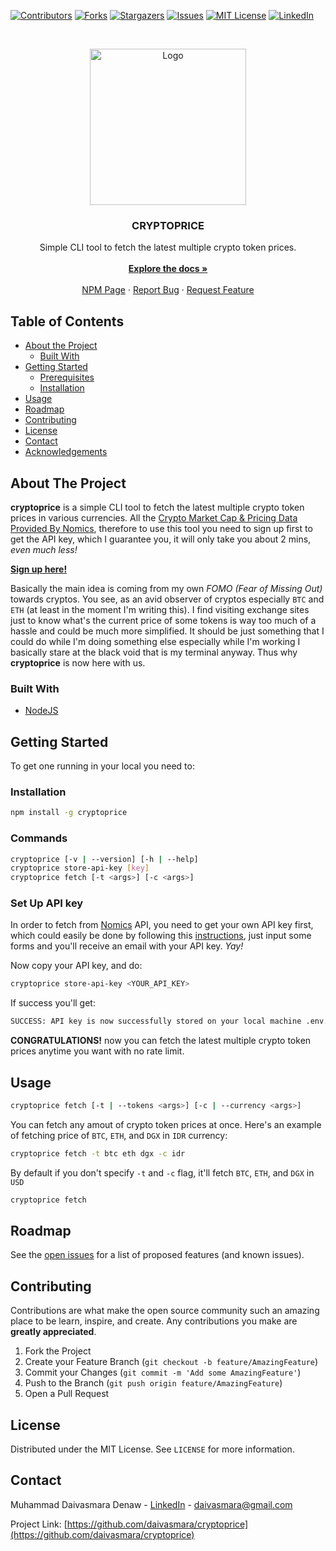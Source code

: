 [![Contributors][contributors-shield]][contributors-url]
[![Forks][forks-shield]][forks-url]
[![Stargazers][stars-shield]][stars-url]
[![Issues][issues-shield]][issues-url]
[![MIT License][license-shield]][license-url]
[![LinkedIn][linkedin-shield]][linkedin-url]



<!-- PROJECT LOGO -->
<br />
<p align="center">
  <a href="https://github.com/daivasmara/cryptoprice">
    <img src="https://i.imgur.com/qgKixGf.png" alt="Logo" width="250" height="250">
  </a>

  <h3 align="center">CRYPTOPRICE</h3>

  <p align="center">
    Simple CLI tool to fetch the latest multiple crypto token prices.
    <br />
    <br />
    <a href="https://github.com/daivasmara/cryptoprice#readme"><strong>Explore the docs »</strong></a>
    <br />
    <br />
    <a href="https://www.npmjs.com/package/cryptoprice">NPM Page</a>
    ·
    <a href="https://github.com/daivasmara/cryptoprice/issues">Report Bug</a>
    ·
    <a href="https://github.com/daivasmara/cryptoprice/issues">Request Feature</a>
  </p>
</p>



<!-- TABLE OF CONTENTS -->
## Table of Contents

* [About the Project](#about-the-project)
  * [Built With](#built-with)
* [Getting Started](#getting-started)
  * [Prerequisites](#prerequisites)
  * [Installation](#installation)
* [Usage](#usage)
* [Roadmap](#roadmap)
* [Contributing](#contributing)
* [License](#license)
* [Contact](#contact)
* [Acknowledgements](#acknowledgements)



<!-- ABOUT THE PROJECT -->
## About The Project

<!-- [![Product Name Screen Shot][product-screenshot]](https://example.com) -->

**cryptoprice** is a simple CLI tool to fetch the latest multiple crypto token prices in various currencies. All the [Crypto Market Cap & Pricing Data Provided By Nomics](https://nomics.com), therefore to use this tool you need to sign up first to get the API key, which I guarantee you, it will only take you about 2 mins, _even much less!_

[**Sign up here!**](https://p.nomics.com/pricing#free-plan)

Basically the main idea is coming from my own _FOMO (Fear of Missing Out)_ towards cryptos. You see, as an avid observer of cryptos especially `BTC` and `ETH` (at least in the moment I'm writing this). I find visiting exchange sites just to know what's the current price of some tokens is way too much of a hassle and could be much more simplified. It should be just something that I could do while I'm doing something else especially while I'm working I basically stare at the black void that is my terminal anyway. Thus why **cryptoprice** is now here with us.

### Built With

* [NodeJS](https://nodejs.org/en/)


<!-- GETTING STARTED -->
## Getting Started

To get one running in your local you need to:

### Installation

```sh
npm install -g cryptoprice
```

### Commands
 
```sh
cryptoprice [-v | --version] [-h | --help]
cryptoprice store-api-key [key]
cryptoprice fetch [-t <args>] [-c <args>]
```

### Set Up API key
In order to fetch from [Nomics](https://nomics.com) API, you need to get your own API key first, which could easily be done by following this [instructions](https://p.nomics.com/pricing#free-plan), just input some forms and you'll receive an email with your API key. _Yay!_

Now copy your API key, and do:
```sh
cryptoprice store-api-key <YOUR_API_KEY>
```
If success you'll get:
```sh
SUCCESS: API key is now successfully stored on your local machine .env.
```

**CONGRATULATIONS!** now you can fetch the latest multiple crypto token prices anytime you want with no rate limit.

<!-- USAGE EXAMPLES -->
## Usage
```sh
cryptoprice fetch [-t | --tokens <args>] [-c | --currency <args>]
```

You can fetch any amout of crypto token prices at once. Here's an example of fetching price of `BTC`, `ETH`, and `DGX` in `IDR` currency:
```sh
cryptoprice fetch -t btc eth dgx -c idr
```

By default if you don't specify `-t` and `-c` flag, it'll fetch `BTC`, `ETH`, and `DGX` in `USD`
```sh
cryptoprice fetch
```

<!-- ROADMAP -->
## Roadmap

See the [open issues](https://github.com/daivasmara/cryptoprice/issues) for a list of proposed features (and known issues).



<!-- CONTRIBUTING -->
## Contributing

Contributions are what make the open source community such an amazing place to be learn, inspire, and create. Any contributions you make are **greatly appreciated**.

1. Fork the Project
2. Create your Feature Branch (`git checkout -b feature/AmazingFeature`)
3. Commit your Changes (`git commit -m 'Add some AmazingFeature'`)
4. Push to the Branch (`git push origin feature/AmazingFeature`)
5. Open a Pull Request



<!-- LICENSE -->
## License

Distributed under the MIT License. See `LICENSE` for more information.



<!-- CONTACT -->
## Contact

Muhammad Daivasmara Denaw - [LinkedIn](https://www.linkedin.com/in/daivasmara) - daivasmara@gmail.com

Project Link: [https://github.com/daivasmara/cryptoprice](https://github.com/daivasmara/cryptoprice)



<!-- MARKDOWN LINKS & IMAGES -->
<!-- https://www.markdownguide.org/basic-syntax/#reference-style-links -->
[contributors-shield]: https://img.shields.io/github/contributors/daivasmara/cryptoprice.svg?style=flat-square
[contributors-url]: https://github.com/daivasmara/cryptoprice/graphs/contributors
[forks-shield]: https://img.shields.io/github/forks/daivasmara/cryptoprice.svg?style=flat-square
[forks-url]: https://github.com/daivasmara/cryptoprice/network/members
[stars-shield]: https://img.shields.io/github/stars/daivasmara/cryptoprice.svg?style=flat-square
[stars-url]: https://github.com/daivasmara/cryptoprice/stargazers
[issues-shield]: https://img.shields.io/github/issues/daivasmara/cryptoprice.svg?style=flat-square
[issues-url]: https://github.com/daivasmara/cryptoprice/issues
[license-shield]: https://img.shields.io/github/license/daivasmara/cryptoprice.svg?style=flat-square
[license-url]: https://github.com/daivasmara/cryptoprice/blob/master/LICENSE.txt
[linkedin-shield]: https://img.shields.io/badge/-LinkedIn-black.svg?style=flat-square&logo=linkedin&colorB=555
[linkedin-url]: https://linkedin.com/in/daivasmara
[product-screenshot]: images/screenshot.png
